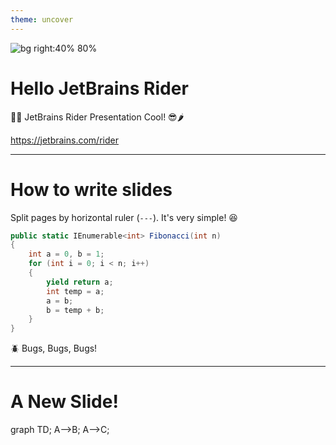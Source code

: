 ```yaml
---
theme: uncover
---
```


![bg right:40% 80%](https://resources.jetbrains.com/storage/products/company/brand/logos/Rider_icon.svg)

# **Hello JetBrains Rider**

🧛‍♂️ JetBrains Rider Presentation Cool! 😎🌶️

https://jetbrains.com/rider

---

# How to write slides

Split pages by horizontal ruler (`---`). It's very simple! :satisfied:

```csharp
public static IEnumerable<int> Fibonacci(int n)
{
    int a = 0, b = 1;
    for (int i = 0; i < n; i++)
    {
        yield return a;
        int temp = a;
        a = b;
        b = temp + b;
    }
}
```

🪲 Bugs, Bugs, Bugs!

---

# A New Slide!

<div class="mermaid">
graph TD;
    A-->B;
    A-->C;
</div>

<!-- Add this anywhere in your Markdown file -->
<script type="module">
  import mermaid from 'https://cdn.jsdelivr.net/npm/mermaid@10/dist/mermaid.esm.min.mjs';
  mermaid.initialize({ startOnLoad: true });
</script>